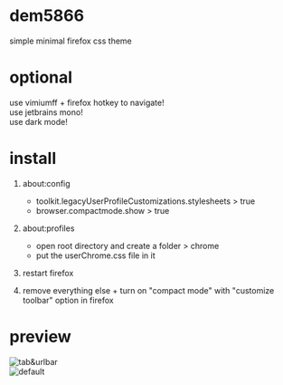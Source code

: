 # dem5866
simple minimal firefox css theme 
<br>
# optional
use vimiumff + firefox hotkey to navigate!<br>
use jetbrains mono!<br>
use dark mode!<br>

# install

1. about:config
   - toolkit.legacyUserProfileCustomizations.stylesheets > true
   - browser.compactmode.show > true

2. about:profiles
   - open root directory and create a folder > chrome
   - put the userChrome.css file in it
  
3. restart firefox

4. remove everything else + turn on "compact mode" with "customize toolbar" option in firefox



# preview
![tab&urlbar](https://github.com/user-attachments/assets/2ab83628-e0a6-4b1a-a91f-ed02ca7c8c99)
<br>
![default](https://github.com/user-attachments/assets/1a8224f4-9731-4bf2-adc5-0c184dbbcd90)
